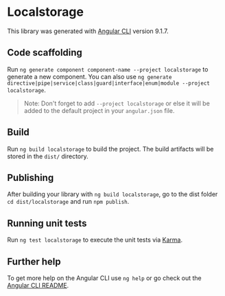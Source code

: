 # Localstorage

This library was generated with [Angular CLI](https://github.com/angular/angular-cli) version 9.1.7.

## Code scaffolding

Run `ng generate component component-name --project localstorage` to generate a new component. You can also use `ng generate directive|pipe|service|class|guard|interface|enum|module --project localstorage`.
> Note: Don't forget to add `--project localstorage` or else it will be added to the default project in your `angular.json` file. 

## Build

Run `ng build localstorage` to build the project. The build artifacts will be stored in the `dist/` directory.

## Publishing

After building your library with `ng build localstorage`, go to the dist folder `cd dist/localstorage` and run `npm publish`.

## Running unit tests

Run `ng test localstorage` to execute the unit tests via [Karma](https://karma-runner.github.io).

## Further help

To get more help on the Angular CLI use `ng help` or go check out the [Angular CLI README](https://github.com/angular/angular-cli/blob/master/README.md).

